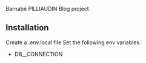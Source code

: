 Barnabé PILLIAUDIN Blog project

## Installation

Create a .env.local file
Set the following env variables:

- DB\_\_CONNECTION
